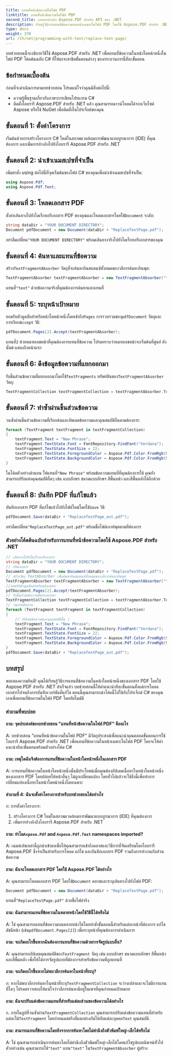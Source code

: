 ```yaml
---
title: แทนที่หน้าข้อความในไฟล์ PDF
linktitle: แทนที่หน้าข้อความในไฟล์ PDF
second_title: เอกสารอ้างอิง Aspose.PDF สำหรับ API ของ .NET
description: เรียนรู้วิธีการแทนที่ข้อความบนหน้าเฉพาะในไฟล์ PDF โดยใช้ Aspose.PDF สำหรับ .NET
type: docs
weight: 370
url: /th/net/programming-with-text/replace-text-page/
---
```

บทช่วยสอนนี้จะอธิบายวิธีใช้ Aspose.PDF สำหรับ .NET เพื่อแทนที่ข้อความในหน้าใดหน้าหนึ่งในไฟล์ PDF โค้ดต้นฉบับ C# ที่ให้มาจะสาธิตขั้นตอนต่างๆ ของกระบวนการนี้ทีละขั้นตอน

## ข้อกำหนดเบื้องต้น

ก่อนที่จะดำเนินการตามบทช่วยสอน โปรดแน่ใจว่าคุณมีสิ่งต่อไปนี้:

- ความรู้พื้นฐานเกี่ยวกับภาษาการเขียนโปรแกรม C#
- ติดตั้งไลบรารี Aspose.PDF สำหรับ .NET แล้ว คุณสามารถดาวน์โหลดได้จากเว็บไซต์ Aspose หรือใช้ NuGet เพื่อติดตั้งในโปรเจ็กต์ของคุณ

## ขั้นตอนที่ 1: ตั้งค่าโครงการ

เริ่มต้นด้วยการสร้างโครงการ C# ใหม่ในสภาพแวดล้อมการพัฒนาแบบบูรณาการ (IDE) ที่คุณต้องการ และเพิ่มการอ้างอิงไปยังไลบรารี Aspose.PDF สำหรับ .NET

## ขั้นตอนที่ 2: นำเข้าเนมสเปซที่จำเป็น

เพิ่มคำสั่ง using ต่อไปนี้ที่จุดเริ่มต้นของไฟล์ C# ของคุณเพื่อนำเข้าเนมสเปซที่จำเป็น:

```csharp
using Aspose.Pdf;
using Aspose.Pdf.Text;
```

## ขั้นตอนที่ 3: โหลดเอกสาร PDF

 ตั้งค่าเส้นทางไปยังไดเร็กทอรีเอกสาร PDF ของคุณและโหลดเอกสารโดยใช้`Document` ระดับ:

```csharp
string dataDir = "YOUR DOCUMENT DIRECTORY";
Document pdfDocument = new Document(dataDir + "ReplaceTextPage.pdf");
```

 อย่าลืมเปลี่ยน`"YOUR DOCUMENT DIRECTORY"` พร้อมเส้นทางจริงไปยังไดเร็กทอรีเอกสารของคุณ

## ขั้นตอนที่ 4: ค้นหาและแทนที่ข้อความ

 สร้าง`TextFragmentAbsorber` วัตถุที่จะค้นหาอินสแตนซ์ทั้งหมดของวลีการค้นหาอินพุต:

```csharp
TextFragmentAbsorber textFragmentAbsorber = new TextFragmentAbsorber("text");
```

 แทนที่`"text"` ด้วยข้อความจริงที่คุณต้องการค้นหาและแทนที่

## ขั้นตอนที่ 5: ระบุหน้าเป้าหมาย

 ยอมรับตัวดูดซับสำหรับหน้าใดหน้าหนึ่งโดยเข้าถึง`Pages` การรวบรวมของ`pdfDocument` วัตถุและการเรียก`Accept` วิธี:

```csharp
pdfDocument.Pages[2].Accept(textFragmentAbsorber);
```

 แทนที่`2` ด้วยหมายเลขหน้าที่คุณต้องการแทนที่ข้อความ โปรดทราบว่าหมายเลขหน้าจะเริ่มต้นที่ศูนย์ ดังนั้น`0` แสดงถึงหน้าแรก

## ขั้นตอนที่ 6: ดึงข้อมูลข้อความที่แยกออกมา

 รับชิ้นส่วนข้อความที่แยกออกมาโดยใช้`TextFragments` ทรัพย์สินของ`TextFragmentAbsorber` วัตถุ:

```csharp
TextFragmentCollection textFragmentCollection = textFragmentAbsorber.TextFragments;
```

## ขั้นตอนที่ 7: ทำซ้ำผ่านชิ้นส่วนข้อความ

วนซ้ำผ่านชิ้นส่วนข้อความที่เรียกค้นและอัพเดตข้อความและคุณสมบัติอื่นตามต้องการ:

```csharp
foreach (TextFragment textFragment in textFragmentCollection)
{
    textFragment.Text = "New Phrase";
    textFragment.TextState.Font = FontRepository.FindFont("Verdana");
    textFragment.TextState.FontSize = 22;
    textFragment.TextState.ForegroundColor = Aspose.Pdf.Color.FromRgb(System.Drawing.Color.Blue);
    textFragment.TextState.BackgroundColor = Aspose.Pdf.Color.FromRgb(System.Drawing.Color.Green);
}
```

 ในโค้ดตัวอย่างด้านบน ให้แทนที่`"New Phrase"` พร้อมข้อความแทนที่ที่คุณต้องการใช้ คุณยังสามารถปรับแต่งคุณสมบัติอื่นๆ เช่น แบบอักษร ขนาดแบบอักษร สีพื้นหน้า และสีพื้นหลังได้อีกด้วย

## ขั้นตอนที่ 8: บันทึก PDF ที่แก้ไขแล้ว

 บันทึกเอกสาร PDF ที่แก้ไขแล้วไปยังไฟล์ใหม่โดยใช้`Save` วิธี:

```csharp
pdfDocument.Save(dataDir + "ReplaceTextPage_out.pdf");
```

 อย่าลืมเปลี่ยน`"ReplaceTextPage_out.pdf"` พร้อมชื่อไฟล์เอาท์พุตตามที่ต้องการ

### ตัวอย่างโค้ดต้นฉบับสำหรับการแทนที่หน้าข้อความโดยใช้ Aspose.PDF สำหรับ .NET 
```csharp
// เส้นทางไปยังไดเร็กทอรีเอกสาร
string dataDir = "YOUR DOCUMENT DIRECTORY";
// เปิดเอกสาร
Document pdfDocument = new Document(dataDir + "ReplaceTextPage.pdf");
// สร้างวัตถุ TextAbsorber เพื่อค้นหาอินสแตนซ์ทั้งหมดของวลีการค้นหาอินพุต
TextFragmentAbsorber textFragmentAbsorber = new TextFragmentAbsorber("text");
//ยอมรับตัวดูดซับสำหรับหน้าเฉพาะ
pdfDocument.Pages[2].Accept(textFragmentAbsorber);
// รับชิ้นส่วนข้อความที่แยกออกมา
TextFragmentCollection textFragmentCollection = textFragmentAbsorber.TextFragments;
// วนผ่านชิ้นส่วน
foreach (TextFragment textFragment in textFragmentCollection)
{
	// อัปเดตข้อความและคุณสมบัติอื่น ๆ
	textFragment.Text = "New Phrase";
	textFragment.TextState.Font = FontRepository.FindFont("Verdana");
	textFragment.TextState.FontSize = 22;
	textFragment.TextState.ForegroundColor = Aspose.Pdf.Color.FromRgb(System.Drawing.Color.Blue);
	textFragment.TextState.BackgroundColor = Aspose.Pdf.Color.FromRgb(System.Drawing.Color.Green);
}
pdfDocument.Save(dataDir + "ReplaceTextPage_out.pdf");
```

## บทสรุป

ขอแสดงความยินดี! คุณได้เรียนรู้วิธีการแทนที่ข้อความในหน้าใดหน้าหนึ่งของเอกสาร PDF โดยใช้ Aspose.PDF สำหรับ .NET สำเร็จแล้ว บทช่วยสอนนี้ให้คำแนะนำทีละขั้นตอนตั้งแต่การโหลดเอกสารไปจนถึงการบันทึกเวอร์ชันที่แก้ไข ตอนนี้คุณสามารถนำโค้ดนี้ไปใช้กับโปรเจ็กต์ C# ของคุณเองเพื่อแทนที่ข้อความในไฟล์ PDF โดยอัตโนมัติ

### คำถามที่พบบ่อย

#### ถาม: จุดประสงค์ของบทช่วยสอน "แทนที่หน้าข้อความในไฟล์ PDF" คืออะไร

A: บทช่วยสอน "แทนที่หน้าข้อความในไฟล์ PDF" มีวัตถุประสงค์เพื่อแนะนำคุณตลอดขั้นตอนการใช้ไลบรารี Aspose.PDF สำหรับ .NET เพื่อแทนที่ข้อความในหน้าเฉพาะในไฟล์ PDF โดยจะให้คำแนะนำทีละขั้นตอนพร้อมตัวอย่างโค้ด C#

#### ถาม: เหตุใดฉันจึงต้องการแทนที่ข้อความในหน้าใดหน้าหนึ่งในเอกสาร PDF

A: การแทนที่ข้อความในหน้าใดหน้าหนึ่งนั้นมีประโยชน์เมื่อคุณต้องอัปเดตเนื้อหาในหน้าใดหน้าหนึ่งของเอกสาร PDF โดยปล่อยให้หน้าอื่นๆ ไม่ถูกเปลี่ยนแปลง โดยทั่วไปแล้วจะใช้สิ่งนี้เพื่อทำการเปลี่ยนแปลงเนื้อหาในหน้าใดหน้าหนึ่งโดยเฉพาะ

#### คำถามที่ 4: ฉันจะตั้งค่าโครงการสำหรับบทช่วยสอนได้อย่างไร

ก: การตั้งค่าโครงการ:

1. สร้างโครงการ C# ใหม่ในสภาพแวดล้อมการพัฒนาแบบบูรณาการ (IDE) ที่คุณต้องการ
2. เพิ่มการอ้างอิงถึงไลบรารี Aspose.PDF สำหรับ .NET

####  ถาม: ทำไม`Aspose.Pdf` and `Aspose.Pdf.Text` namespaces imported?

A: เนมสเปซเหล่านี้ถูกนำเข้ามาเพื่อให้คุณสามารถเข้าถึงคลาสและวิธีการที่จัดเตรียมโดยไลบรารี Aspose.PDF ซึ่งจำเป็นสำหรับการโหลด แก้ไข และบันทึกเอกสาร PDF รวมถึงการทำงานกับส่วนข้อความ

#### ถาม: ฉันจะโหลดเอกสาร PDF โดยใช้ Aspose.PDF ได้อย่างไร

 A: คุณสามารถโหลดเอกสาร PDF โดยใช้`Document` คลาสและระบุเส้นทางไปยังไฟล์ PDF:

```csharp
Document pdfDocument = new Document(dataDir + "ReplaceTextPage.pdf");
```

 แทนที่`"ReplaceTextPage.pdf"` ด้วยชื่อไฟล์จริง

#### ถาม: ฉันสามารถแทนที่ข้อความในหลายหน้าโดยใช้วิธีนี้ได้หรือไม่

 A: ใช่ คุณสามารถแทนที่ข้อความบนหลายหน้าได้โดยทำซ้ำขั้นตอนนี้สำหรับแต่ละหน้าที่ต้องการ แก้ไขดัชนีหน้า (เช่น`pdfDocument.Pages[2]`) เพื่อระบุหน้าที่คุณต้องการดำเนินการ

#### ถาม: จะเกิดอะไรขึ้นหากฉันต้องการแทนที่ข้อความด้วยการจัดรูปแบบอื่น?

 A: คุณสามารถอัปเดตคุณสมบัติของ`TextFragment` วัตถุ เช่น แบบอักษร ขนาดแบบอักษร สีพื้นหน้าและสีพื้นหลัง เพื่อให้ได้การจัดรูปแบบที่ต้องการสำหรับข้อความที่ถูกแทนที่

#### ถาม: จะเกิดอะไรขึ้นหากไม่พบวลีการค้นหาในหน้าที่ระบุ?

ก: หากไม่พบวลีการค้นหาในหน้าที่ระบุ`TextFragmentCollection` จะว่างเปล่าและจะไม่มีการแทนที่ใดๆ โปรดตรวจสอบให้แน่ใจว่าวลีการค้นหามีอยู่ในเพจที่คุณกำหนดเป้าหมาย

#### ถาม: ฉันจะปรับแต่งข้อความแทนที่สำหรับแต่ละส่วนของข้อความได้อย่างไร

 ก. ภายในลูปที่วนซ้ำผ่าน`TextFragmentCollection` คุณสามารถปรับแต่งข้อความแทนที่สำหรับแต่ละได้`TextFragment` โดยกำหนดสตริงที่แตกต่างกันให้กับแต่ละบุคคล`Text` คุณสมบัติ.

#### ถาม: สามารถแทนที่ข้อความโดยอิงจากการค้นหาโดยไม่คำนึงถึงตัวพิมพ์ใหญ่-เล็กได้หรือไม่

 A: ใช่ คุณสามารถดำเนินการค้นหาโดยไม่คำนึงถึงตัวพิมพ์ใหญ่-เล็กได้โดยแก้ไขรูปแบบนิพจน์ทั่วไป ตัวอย่างเช่น คุณสามารถใช้`"text"` แทน`"text"` ใน`TextFragmentAbsorber` ผู้สร้าง